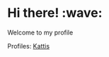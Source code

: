 <h1>Hi there! :wave: </h1>
Welcome to my profile

Profiles: [Kattis](https://open.kattis.com/users/kevin9foong) 
